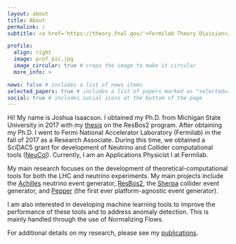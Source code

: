 ```yaml
---
layout: about
title: About
permalink: /
subtitle: <a href='https://theory.fnal.gov/'>Fermilab Theory Division</a>. PO Box 500 MS 106 Batavia, IL 60510.

profile:
  align: right
  image: prof_pic.jpg
  image_circular: true # crops the image to make it circular
  more_info: >

news: false # includes a list of news items
selected_papers: true # includes a list of papers marked as "selected={true}"
social: true # includes social icons at the bottom of the page
---
```


Hi! My name is Joshua Isaacson. 
I obtained my Ph.D. from Michigan State University in 2017 with my [thesis](https://d.lib.msu.edu/etd/6889) on the ResBos2 program.
After obtaining my Ph.D. I went to Fermi National Accelerator Laboratory (Fermilab) in the fall of 2017 as a Research Associate.
During this time, we obtained a SciDAC5 grant for development of Neutrino and Collider computational tools ([NeuCol](https://neucol.github.io/)).
Currently, I am an Applications Physicist I at Fermilab.

My main research focuses on the development of theoretical-computational tools for both the LHC and neutrino experiments. My main projects include the [Achilles](https://github.com/AchillesGen/Achilles) neutrino event generator, [ResBos2](https://resbos2.gitlab.io/), the [Sherpa](https://sherpa-team.gitlab.io/) collider event generator, and [Pepper](https://spice-mc.gitlab.io/pepper/intro.html) (the first ever platform-agnostic event generator).

I am also interested in developing machine learning tools to improve the performance of these tools and to address anomaly detection. This is mainly handled through the use of Normalizing Flows.

For additional details on my research, please see my [publications](/publications).
